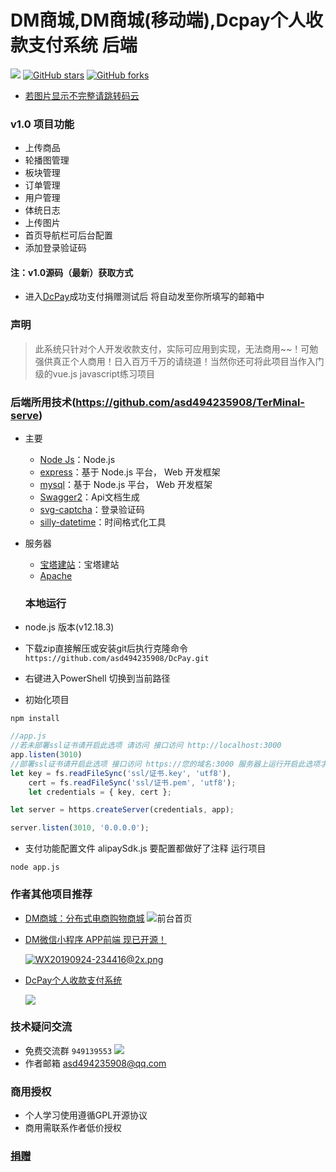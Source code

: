 # DM商城,DM商城(移动端),Dcpay个人收款支付系统 后端
[![](https://img.shields.io/badge/version-1.0-brightgreen)](https://github.com/asd494235908/TerMinal-serve)
[![GitHub stars](https://img.shields.io/github/stars/asd494235908/TerMinal-serve.svg?style=social&label=Stars)](https://github.com/asd494235908/TerMinal-serve)
[![GitHub forks](https://img.shields.io/github/forks/asd494235908/TerMinal-serve.svg?style=social&label=Fork)](https://github.com/asd494235908/TerMinal-serve)
- [若图片显示不完整请跳转码云](https://gitee.com/dcmaomi/TerMinal-serve)

### v1.0  项目功能
- 上传商品
- 轮播图管理
- 板块管理
- 订单管理
- 用户管理
- 体统日志
- 上传图片
- 首页导航栏可后台配置
- 添加登录验证码
#### 注：v1.0源码（最新）获取方式 
- 进入[DcPay](https://dcpay.dcmaomi.com/pay)成功支付捐赠测试后 将自动发至你所填写的邮箱中
### 声明
> 此系统只针对个人开发收款支付，实际可应用到实现，无法商用~~！可勉强供真正个人商用！日入百万千万的请绕道！当然你还可将此项目当作入门级的vue.js javascript练习项目

### 后端所用技术(https://github.com/asd494235908/TerMinal-serve) 
- 主要
   - [Node Js](https://nodejs.org/zh-cn/)：Node.js
   - [express](https://www.expressjs.com.cn/)：基于 Node.js 平台， Web 开发框架
   - [mysql](https://www.mysql.com/)：基于 Node.js 平台， Web 开发框架
   - [Swagger2](https://www.dcmaomi.com:3000/api/swagger/#/)：Api文档生成
   - [svg-captcha](https://www.npmjs.com/package/svg-captcha)：登录验证码
   - [silly-datetime](https://www.npmjs.com/package/silly-datetime)：时间格式化工具
- 服务器
  - [宝塔建站](https://www.bt.cn/)：宝塔建站
  - [Apache](http://httpd.apache.org/)

  ### 本地运行
- node.js 版本(v12.18.3) 
- 下载zip直接解压或安装git后执行克隆命令 `https://github.com/asd494235908/DcPay.git`
- 右键进入PowerShell  切换到当前路径
- 初始化项目
```
npm install
```

```javascript
//app.js
//若未部署ssl证书请开启此选项 请访问 接口访问 http://localhost:3000
app.listen(3010) 
//部署ssl证书请开启此选项 接口访问 https://您的域名:3000 服务器上运行开启此选项才能运行成功
let key = fs.readFileSync('ssl/证书.key', 'utf8'),
	cert = fs.readFileSync('ssl/证书.pem', 'utf8');
	let credentials = { key, cert };

let server = https.createServer(credentials, app);

server.listen(3010, '0.0.0.0');
```
- 支付功能配置文件 alipaySdk.js 要配置都做好了注释
运行项目
```
node app.js
```
### 作者其他项目推荐
- [DM商城：分布式电商购物商城](https://www.dcmaomi.com/)
  ![](https://www.dcmaomi.com:3010/serverImage/20210305011146_17326.png "前台首页")
- [DM微信小程序 APP前端 现已开源！](https://github.com/asd494235908/DM-Mobile-terminal)
    
    [![WX20190924-234416@2x.png](https://www.dcmaomi.com:3010/serverImage/20210305010710_12523.png)](https://github.com/asd494235908/DM-Mobile-terminal)

- [DcPay个人收款支付系统](https://github.com/asd494235908/DcPay)

    ![](https://www.dcmaomi.com:3010/serverImage/20210306141208_16064.png)

### 技术疑问交流
- 免费交流群 `949139553` [![](http://pub.idqqimg.com/wpa/images/group.png)](https://qm.qq.com/cgi-bin/qm/qr?k=dtD6X04E3q7v3C8wuOnUENoW5S7hdGHO&jump_from=webapi)
- 作者邮箱 asd494235908@qq.com
### 商用授权
- 个人学习使用遵循GPL开源协议
- 商用需联系作者低价授权
### [捐赠](https://dcpay.dcmaomi.com/pay)